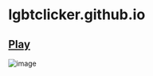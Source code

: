 # lgbtclicker.github.io

<a href ="https://krbnjsf.github.io/lgbtclicker.github.io/"><b>Play</b></a>
---
![image](https://user-images.githubusercontent.com/90755554/149224438-68f9cb93-1fe8-4af6-857d-30d18f83dda0.png)
